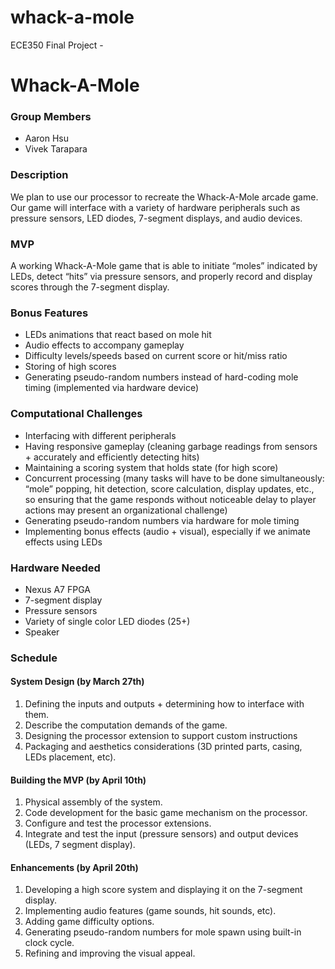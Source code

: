 # whack-a-mole
ECE350 Final Project - 
# Whack-A-Mole
### Group Members
- Aaron Hsu
- Vivek Tarapara
### Description
We plan to use our processor to recreate the Whack-A-Mole arcade game. Our game will interface with a variety of hardware peripherals such as pressure sensors, LED diodes, 7-segment displays, and audio devices.

### MVP
A working Whack-A-Mole game that is able to initiate “moles” indicated by LEDs, detect “hits” via pressure sensors, and properly record and display scores through the 7-segment display.

### Bonus Features
- LEDs animations that react based on mole hit
- Audio effects to accompany gameplay
- Difficulty levels/speeds based on current score or hit/miss ratio
- Storing of high scores
- Generating pseudo-random numbers instead of hard-coding mole timing (implemented via hardware device)

### Computational Challenges
- Interfacing with different peripherals
- Having responsive gameplay (cleaning garbage readings from sensors + accurately and efficiently detecting hits)
- Maintaining a scoring system that holds state (for high score)
- Concurrent processing (many tasks will have to be done simultaneously: “mole” popping, hit detection, score calculation, display updates, etc., so ensuring that the game responds without noticeable delay to player actions may present an organizational challenge)
- Generating pseudo-random numbers via hardware for mole timing
- Implementing bonus effects (audio + visual), especially if we animate effects using LEDs

### Hardware Needed
- Nexus A7 FPGA
- 7-segment display
- Pressure sensors
- Variety of single color LED diodes (25+)
- Speaker
  
### Schedule
#### System Design (by March 27th)
1. Defining the inputs and outputs + determining how to interface with them.
2. Describe the computation demands of the game.
3. Designing the processor extension to support custom instructions
4. Packaging and aesthetics considerations (3D printed parts, casing, LEDs placement, etc).

#### Building the MVP (by April 10th)
1. Physical assembly of the system.
2. Code development for the basic game mechanism on the processor.
3. Configure and test the processor extensions.
4. Integrate and test the input (pressure sensors) and output devices (LEDs, 7 segment display).

#### Enhancements (by April 20th)
1. Developing a high score system and displaying it on the 7-segment display.
2. Implementing audio features (game sounds, hit sounds, etc).
3. Adding game difficulty options.
4. Generating pseudo-random numbers for mole spawn using built-in clock cycle.
5. Refining and improving the visual appeal.
